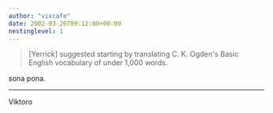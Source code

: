 ```yaml
---
author: "vixcafe"
date: 2002-03-26T09:12:00+00:00
nestinglevel: 1
---
```


> \[Yerrick\] suggested starting by translating C. K. Ogden's Basic
English vocabulary of under 1,000 words.

sona pona.

***
Viktoro